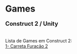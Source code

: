 # Games
<p style="font-size:130%;"><b>Construct 2 / Unity</b></p>
<br/>
Lista de Games em Construct 2:
<br/>
<a href="https://www.construct.net/en/free-online-games/carreta-furacao-874/play">1- Carreta Furacão 2</a>

